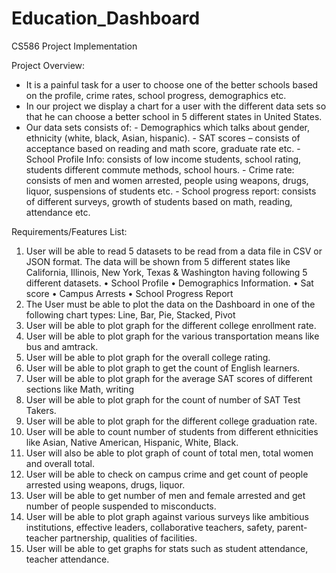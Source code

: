 # Education_Dashboard
CS586 Project Implementation

Project Overview:
- It is a painful task for a user to choose one of the better schools based on the profile, crime rates, school progress, demographics etc. 
- In our project we display a chart for a user with the different data sets so that he can choose a better school in 5 different states in United States. 
- Our data sets consists of:
	   - Demographics which talks about gender, ethnicity (white, black, Asian, hispanic).
	   - SAT scores – consists of acceptance based on reading and math score, graduate rate etc.
	   - School Profile Info: consists of low income students, school rating, students different commute methods, school hours.
	   - Crime rate: consists of men and women arrested, people using weapons, drugs, liquor, suspensions of students etc.
	   - School progress report: consists of different surveys, growth of students based on math, reading, attendance etc.

Requirements/Features List:
1.	User will be able to read 5 datasets to be read from a data file in CSV or JSON format.
The data will be shown from 5 different states like California, Illinois, New York, Texas & Washington having following 5 different datasets.
    •	School Profile
    •	Demographics Information.
    •	Sat score
    •	Campus Arrests
    •	School Progress Report
2.	The User must be able to plot the data on the Dashboard in one of the following chart types: Line, Bar, Pie, Stacked, Pivot
3.	User will be able to plot graph for the different college enrollment rate.
4.	User will be able to plot graph for the various transportation means like bus and amtrack.
5.	User will be able to plot graph for the overall college rating.
6.	User will be able to plot graph to get the count of English learners.
7.	User will be able to plot graph for the average SAT scores of different sections like Math, writing 
8.	User will be able to plot graph for the count of number of SAT Test Takers.
9.	User will be able to plot graph for the different college graduation rate.
10.	User will be able to count number of students from different ethnicities like Asian, Native American, Hispanic, White, Black.
11.	User will also be able to plot graph of count of total men, total women and overall total.
12.	User will be able to check on campus crime and get count of people arrested using weapons, drugs, liquor.
13.	User will be able to get number of men and female arrested and get number of people suspended to misconducts.
14.	User will be able to plot graph against various surveys like ambitious institutions, effective leaders, collaborative teachers, safety, parent-teacher partnership, qualities of facilities.
15.	User will be able to get graphs for stats such as student attendance, teacher attendance. 
